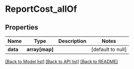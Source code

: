 # ReportCost_allOf

## Properties
Name | Type | Description | Notes
------------ | ------------- | ------------- | -------------
**data** | **array[map]** |  | [default to null]

[[Back to Model list]](../README.md#documentation-for-models) [[Back to API list]](../README.md#documentation-for-api-endpoints) [[Back to README]](../README.md)


